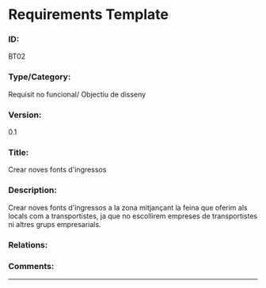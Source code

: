 # Requirements Template
### ID: 
BT02
### Type/Category: 
Requisit no funcional/ Objectiu de disseny
### Version: 
0.1
### Title: 
Crear noves fonts d'ingressos 
### Description: 
Crear noves fonts d'ingressos a la zona mitjançant la feina que oferim als locals com a transportistes, ja que 
no escollirem empreses de transportistes ni altres grups empresarials.
### Relations: 
### Comments: 
---